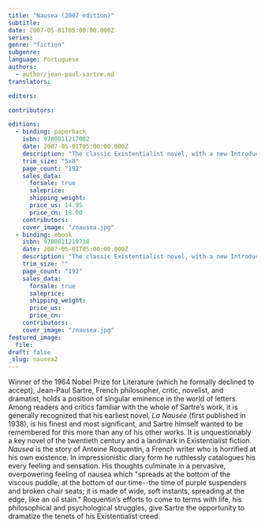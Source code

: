 ```yaml
---
title: "Nausea (2007 edition)"
subtitle:
date: 2007-05-01T05:00:00.000Z
series:
genre: "fiction"
subgenre:
language: Portuguese
authors:
  - author/jean-paul-sartre.md
translators:

editors:

contributors:

editions:
  - binding: paperback
    isbn: 9780811217002
    date: 2007-05-01T05:00:00.000Z
    description: "The classic Existentialist novel, with a new Introduction by renowned poet, translator, and critic Richard Howard "
    trim_size: "5x8"
    page_count: "192"
    sales_data:
      forsale: true
      saleprice:
      shipping_weight:
      price_us: 14.95
      price_cn: 18.00
    contributors:
    cover_image: "/nausea.jpg"
  - binding: ebook
    isbn: 9780811219730
    date: 2007-05-01T05:00:00.000Z
    description: "The classic Existentialist novel, with a new Introduction by renowned poet, translator, and critic Richard Howard "
    trim_size: ""
    page_count: "192"
    sales_data:
      forsale: true
      saleprice:
      shipping_weight:
      price_us:
      price_cn:
    contributors:
    cover_image: "/nausea.jpg"
featured_image:
  file:
draft: false
_slug: nausea2
---
```


Winner of the 1964 Nobel Prize for Literature (which he formally declined to accept), Jean-Paul Sartre, French philosopher, critic, novelist, and dramatist, holds a position of singular eminence in the world of letters. Among readers and critics familiar with the whole of Sartre’s work, it is generally recognized that his earliest novel, _La Nausée_ (first published in 1938), is his finest and most significant, and Sartre himself wanted to be remembered for this more than any of his other works. It is unquestionably a key novel of the twentieth century and a landmark in Existentialist fiction. _Nausea_ is the story of Antoine Roquentin, a French writer who is horrified at his own existence. In impressionistic diary form he ruthlessly catalogues his every feeling and sensation. His thoughts culminate in a pervasive, overpowering feeling of nausea which "spreads at the bottom of the viscous puddle, at the bottom of our time--the time of purple suspenders and broken chair seats; it is made of wide, soft instants, spreading at the edge, like an oil stain." Roquentin’s efforts to come to terms with life, his philosophical and psychological struggles, give Sartre the opportunity to dramatize the tenets of his Existentialist creed.

